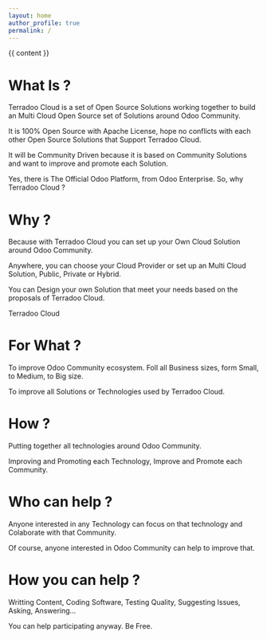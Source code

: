 ```yaml
---
layout: home
author_profile: true
permalink: /
---
```


{{ content }}

What Is ?
=========

Terradoo Cloud is a set of Open Source Solutions working together to build an Multi Cloud Open Source set of Solutions around Odoo Community.

It is 100% Open Source with Apache License, hope no conflicts with each other Open Source Solutions that Support Terradoo Cloud.

It will be Community Driven because it is based on Community Solutions and want to improve and promote each Solution.

Yes, there is The Official Odoo Platform, from Odoo Enterprise. So, why Terradoo Cloud ?


Why ?
=====

Because with Terradoo Cloud you can set up your Own Cloud Solution around Odoo Community.

Anywhere, you can choose your Cloud Provider or set up an Multi Cloud Solution, Public, Private or Hybrid.

You can Design your own Solution that meet your needs based on the proposals of Terradoo Cloud.

Terradoo Cloud 


For What ?
==========

To improve Odoo Community ecosystem. Foll all Business sizes, form Small, to Medium, to Big size.

To improve all Solutions or Technologies used by Terradoo Cloud.


How ?
=====

Putting together all technologies around Odoo Community.

Improving and Promoting each Technology, Improve and Promote each Community.


Who can help ?
==============

Anyone interested in any Technology can focus on that technology and Colaborate with that Community.

Of course, anyone interested in Odoo Community can help to improve that.


How you can help ?
==================

Writting Content, Coding Software, Testing Quality, Suggesting Issues, Asking, Answering...

You can help participating anyway. Be Free.